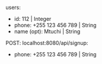 users: 
- id: 112 | Integer
- phone: +255 123 456 789 | String
- name (opt): Mtuchi | String

POST: localhost:8080/api/signup: 
- phone: +255 123 456 789 | String